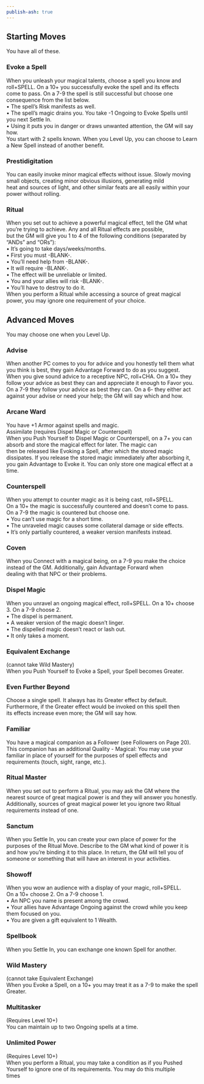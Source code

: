 ```yaml
---  
publish-ash: true  
---  
```

## Starting Moves   
You have all of these.  
### Evoke a Spell  
When you unleash your magical talents, choose a spell you know and roll+SPELL. On a 10+ you successfully evoke the spell and its effects  
come to pass. On a 7-9 the spell is still successful but choose one consequence from the list below.  
• The spell’s Risk manifests as well.  
• The spell’s magic drains you. You take -1 Ongoing to Evoke Spells until you next Settle In.  
• Using it puts you in danger or draws unwanted attention, the GM will say how.  
You start with 2 spells known. When you Level Up, you can choose to Learn a New Spell instead of another benefit.  
### Prestidigitation  
You can easily invoke minor magical effects without issue. Slowly moving small objects, creating minor obvious illusions, generating mild  
heat and sources of light, and other similar feats are all easily within your power without rolling.  
### Ritual  
When you set out to achieve a powerful magical effect, tell the GM what you’re trying to achieve. Any and all Ritual effects are possible,  
but the GM will give you 1 to 4 of the following conditions (separated by “ANDs” and “ORs”):  
• It’s going to take days/weeks/months.  
• First you must -BLANK-.  
• You’ll need help from -BLANK-.  
• It will require -BLANK-.  
• The effect will be unreliable or limited.  
• You and your allies will risk -BLANK-.  
• You’ll have to destroy to do it.  
When you perform a Ritual while accessing a source of great magical power, you may ignore one requirement of your choice.   
  
## Advanced Moves   
You may choose one when you Level Up.  
  
### Advise  
When another PC comes to you for advice and you honestly tell them what you think is best, they gain Advantage Forward to do as you suggest.  
When you give sound advice to a receptive NPC, roll+CHA. On a 10+ they follow your advice as best they can and appreciate it enough to Favor you. On a 7-9 they follow your advice as best they can. On a 6- they either act against your advise or need your help; the GM will say which and how.  
### Arcane Ward  
You have +1 Armor against spells and magic.  
Assimilate (requires Dispel Magic or Counterspell)  
When you Push Yourself to Dispel Magic or Counterspell, on a 7+ you can absorb and store the magical effect for later. The magic can  
then be released like Evoking a Spell, after which the stored magic dissipates. If you release the stored magic immediately after absorbing it, you gain Advantage to Evoke it. You can only store one magical effect at a time.  
### Counterspell  
When you attempt to counter magic as it is being cast, roll+SPELL.  
On a 10+ the magic is successfully countered and doesn’t come to pass.   
On a 7-9 the magic is countered but choose one.  
• You can’t use magic for a short time.  
• The unraveled magic causes some collateral damage or side effects.  
• It’s only partially countered, a weaker version manifests instead.  
### Coven  
When you Connect with a magical being, on a 7-9 you make the choice instead of the GM. Additionally, gain Advantage Forward when  
dealing with that NPC or their problems.  
### Dispel Magic  
When you unravel an ongoing magical effect, roll+SPELL. On a 10+ choose 3. On a 7-9 choose 2.  
• The dispel is permanent.  
• A weaker version of the magic doesn’t linger.  
• The dispelled magic doesn’t react or lash out.  
• It only takes a moment.  
### Equivalent Exchange   
(cannot take Wild Mastery)  
When you Push Yourself to Evoke a Spell, your Spell becomes Greater.  
### Even Further Beyond  
Choose a single spell. It always has its Greater effect by default.  
Furthermore, if the Greater effect would be invoked on this spell then  
its effects increase even more; the GM will say how.  
### Familiar  
You have a magical companion as a Follower (see Followers on Page 20). This companion has an additional Quality - Magical: You may use your familiar in place of yourself for the purposes of spell effects and requirements (touch, sight, range, etc.).  
### Ritual Master  
When you set out to perform a Ritual, you may ask the GM where the nearest source of great magical power is and they will answer you honestly. Additionally, sources of great magical power let you ignore two Ritual requirements instead of one.  
### Sanctum  
When you Settle In, you can create your own place of power for the purposes of the Ritual Move. Describe to the GM what kind of power it is and how you’re binding it to this place. In return, the GM will tell you of someone or something that will have an interest in your activities.  
### Showoff  
When you wow an audience with a display of your magic, roll+SPELL.  
On a 10+ choose 2. On a 7-9 choose 1.  
• An NPC you name is present among the crowd.  
• Your allies have Advantage Ongoing against the crowd while you keep them focused on you.  
• You are given a gift equivalent to 1 Wealth.  
### Spellbook  
When you Settle In, you can exchange one known Spell for another.  
### Wild Mastery   
(cannot take Equivalent Exchange)  
When you Evoke a Spell, on a 10+ you may treat it as a 7-9 to make the spell Greater.  
### Multitasker   
(Requires Level 10+)  
You can maintain up to two Ongoing spells at a time.  
### Unlimited Power   
(Requires Level 10+)  
When you perform a Ritual, you may take a condition as if you Pushed Yourself to ignore one of its requirements. You may do this multiple  
times